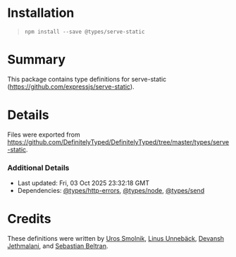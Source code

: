 # Installation
> `npm install --save @types/serve-static`

# Summary
This package contains type definitions for serve-static (https://github.com/expressjs/serve-static).

# Details
Files were exported from https://github.com/DefinitelyTyped/DefinitelyTyped/tree/master/types/serve-static.

### Additional Details
 * Last updated: Fri, 03 Oct 2025 23:32:18 GMT
 * Dependencies: [@types/http-errors](https://npmjs.com/package/@types/http-errors), [@types/node](https://npmjs.com/package/@types/node), [@types/send](https://npmjs.com/package/@types/send)

# Credits
These definitions were written by [Uros Smolnik](https://github.com/urossmolnik), [Linus Unnebäck](https://github.com/LinusU), [Devansh Jethmalani](https://github.com/devanshj), and [Sebastian Beltran](https://github.com/bjohansebas).
